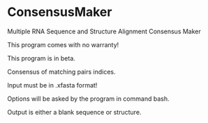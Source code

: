 # ConsensusMaker
Multiple RNA Sequence and Structure Alignment Consensus Maker

This program comes with no warranty!

This program is in beta.

Consensus of matching pairs indices.

Input must be in .xfasta format!

Options will be asked by the program in command bash.

Output is either a blank sequence or structure.
